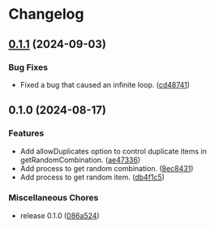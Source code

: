 # Changelog

## [0.1.1](https://github.com/ryohidaka/items-picker/compare/v0.1.0...v0.1.1) (2024-09-03)


### Bug Fixes

* Fixed a bug that caused an infinite loop. ([cd48741](https://github.com/ryohidaka/items-picker/commit/cd4874149a811ebeff5a0ac31e664668bf3e4be7))

## 0.1.0 (2024-08-17)


### Features

* Add allowDuplicates option to control duplicate items in getRandomCombination. ([ae47336](https://github.com/ryohidaka/items-picker/commit/ae47336281a8d6b1b4b322142d6082e346edc861))
* Add process to get random combination. ([8ec8431](https://github.com/ryohidaka/items-picker/commit/8ec8431c6dfe5bfb1282bf2e29301670b7e7deb1))
* Add process to get random item. ([db4f1c5](https://github.com/ryohidaka/items-picker/commit/db4f1c5bf4b6cc02c711470094e05c8f13f53452))


### Miscellaneous Chores

* release 0.1.0 ([086a524](https://github.com/ryohidaka/items-picker/commit/086a52421098974e7e5ad5164387bcf18430abaf))
